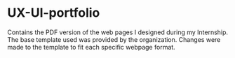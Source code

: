 # UX-UI-portfolio
Contains the PDF version of the web pages I designed during my Internship. The base template used was provided by the organization.
Changes were made to the template to fit each specific webpage format.
